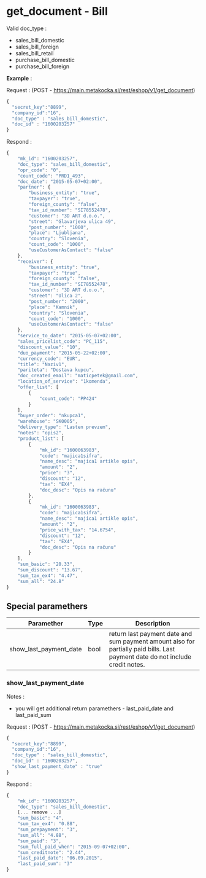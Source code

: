 # get_document - Bill

Valid doc_type :
* sales\_bill\_domestic
* sales\_bill\_foreign
* sales\_bill\_retail
* purchase\_bill\_domestic
* purchase\_bill\_foreign

**Example** :

Request : (POST - https://main.metakocka.si/rest/eshop/v1/get_document)
```javascript
{
  "secret_key":"8899",
  "company_id":"16",
  "doc_type" : "sales_bill_domestic",
  "doc_id" : "1600203257"
}
```
Respond :
```javascript
{
    "mk_id": "1600203257",
    "doc_type": "sales_bill_domestic",
    "opr_code": "0",
    "count_code": "PRD1_493",
    "doc_date": "2015-05-07+02:00",
    "partner": {
        "business_entity": "true",
        "taxpayer": "true",
        "foreign_county": "false",
        "tax_id_number": "SI78552478",
        "customer": "3D ART d.o.o.",
        "street": "Glavarjeva ulica 49",
        "post_number": "1000",
        "place": "Ljubljana",
        "country": "Slovenia",
        "count_code": "1000",
        "useCustomerAsContact": "false"
    },
    "receiver": {
        "business_entity": "true",
        "taxpayer": "true",
        "foreign_county": "false",
        "tax_id_number": "SI78552478",
        "customer": "3D ART d.o.o.",
        "street": "Ulica 2",
        "post_number": "2000",
        "place": "Kamnik",
        "country": "Slovenia",
        "count_code": "1000",
        "useCustomerAsContact": "false"
    },
    "service_to_date": "2015-05-07+02:00",
    "sales_pricelist_code": "PC_115",
    "discount_value": "10",
    "duo_payment": "2015-05-22+02:00",
    "currency_code": "EUR",
    "title": "Naziv1",
    "pariteta": "Dostava kupcu",
    "doc_created_email": "maticpetek@gmail.com",
    "location_of_service": "1komenda",
    "offer_list": [
        {
            "count_code": "PP424"
        }
    ],
    "buyer_order": "nkupca1",
    "warehouse": "SK0005",
    "delivery_type": "Lasten prevzem",
    "notes": "opis2",
    "product_list": [
        {
            "mk_id": "1600063983",
            "code": "majica1sifra",
            "name_desc": "majica1 artikle opis",
            "amount": "2",
            "price": "3",
            "discount": "12",
            "tax": "EX4",
            "doc_desc": "Opis na računu"
        },
        {
            "mk_id": "1600063983",
            "code": "majica1sifra",
            "name_desc": "majica1 artikle opis",
            "amount": "2",
            "price_with_tax": "14.6754",
            "discount": "12",
            "tax": "EX4",
            "doc_desc": "Opis na računu"
        }
    ],
    "sum_basic": "20.33",
    "sum_discount": "13.67",
    "sum_tax_ex4": "4.47",
    "sum_all": "24.8"
}
```

## Special paramethers
Paramether | Type | Description |
-----------|------|-------------|
show\_last\_payment\_date | bool| return last payment date and sum payment amount also for partially paid bills. Last payment date do not include credit notes.

### show\_last\_payment\_date

Notes :
* you will get additional return paramethers - last\_paid\_date and last\_paid\_sum

Request : (POST - https://main.metakocka.si/rest/eshop/v1/get_document)
```javascript
{
  "secret_key":"8899",
  "company_id":"16",
  "doc_type" : "sales_bill_domestic",
  "doc_id" : "1600203257",
  "show_last_payment_date" : "true"
}
```
Respond :
```javascript
{
    "mk_id": "1600203257",
    "doc_type": "sales_bill_domestic",
    [... remove ...]
	"sum_basic": "4",
	"sum_tax_ex4": "0.88",
	"sum_prepayment": "3",
	"sum_all": "4.88",
	"sum_paid": "3",
	"sum_full_paid_when": "2015-09-07+02:00",
	"sum_creditnote": "2.44",
	"last_paid_date": "06.09.2015",
	"last_paid_sum": "3"    
}
```


